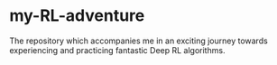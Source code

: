 # my-RL-adventure

The repository which accompanies me in an exciting journey towards experiencing and practicing fantastic Deep RL algorithms.
